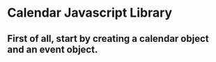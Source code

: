 # Calendar Javascript Library

First of all, start by creating a calendar object and an event object.
  -